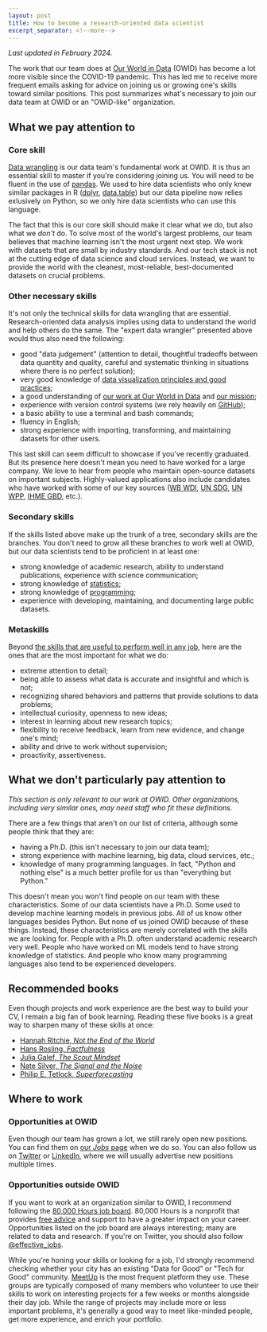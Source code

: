 ```yaml
---
layout: post
title: How to become a research-oriented data scientist
excerpt_separator: <!--more-->
---
```


_Last updated in February 2024._

The work that our team does at [Our World in Data](https://ourworldindata.org/about) (OWID) has become a lot more visible since the COVID-19 pandemic. This has led me to receive more frequent emails asking for advice on joining us or growing one's skills toward similar positions. This post summarizes what's necessary to join our data team at OWID or an "OWID-like" organization.

<!--more-->

## What we pay attention to

### Core skill

[Data wrangling](https://en.wikipedia.org/wiki/Data_wrangling) is our data team's fundamental work at OWID. It is thus an essential skill to master if you're considering joining us. You will need to be fluent in the use of [pandas](https://www.datacamp.com/courses/data-manipulation-with-pandas). We used to hire data scientists who only knew similar packages in R ([dplyr](https://www.datacamp.com/courses/data-manipulation-with-dplyr), [data.table](https://www.datacamp.com/courses/data-manipulation-with-datatable-in-r)) but our data pipeline now relies exlusively on Python, so we only hire data scientists who can use this language.

The fact that this is our core skill should make it clear what we do, but also what we _don't_ do. To solve most of the world's largest problems, our team believes that machine learning isn't the most urgent next step. We work with datasets that are small by industry standards. And our tech stack is not at the cutting edge of data science and cloud services. Instead, we want to provide the world with the cleanest, most-reliable, best-documented datasets on crucial problems.

### Other necessary skills

It's not only the technical skills for data wrangling that are essential. Research-oriented data analysis implies using data to understand the world and help others do the same. The "expert data wrangler" presented above would thus also need the following:

- good "data judgement" (attention to detail, thoughtful tradeoffs between data quantity and quality, careful and systematic thinking in situations where there is no perfect solution);
- very good knowledge of [data visualization principles and good practices](https://journalismcourses.org/course/datavizforstorytelling/);
- a good understanding of [our work at Our World in Data](https://ourworldindata.org/latest) and [our mission](https://ourworldindata.org/problems-and-progress);
- experience with version control systems (we rely heavily on [GitHub](https://github.com/owid));
- a basic ability to use a terminal and bash commands;
- fluency in English;
- strong experience with importing, transforming, and maintaining datasets for other users.

This last skill can seem difficult to showcase if you've recently graduated. But its presence here doesn't mean you need to have worked for a large company. We love to hear from people who maintain open-source datasets on important subjects. Highly-valued applications also include candidates who have worked with some of our key sources ([WB WDI](https://datatopics.worldbank.org/world-development-indicators/), [UN SDG](https://unstats.un.org/sdgs), [UN WPP](https://population.un.org/wpp/), [IHME GBD](http://www.healthdata.org/gbd/), etc.).

### Secondary skills

If the skills listed above make up the trunk of a tree, secondary skills are the branches. You don't need to grow all these branches to work well at OWID, but our data scientists tend to be proficient in at least one:

- strong knowledge of academic research, ability to understand publications, experience with science communication;
- strong knowledge of [statistics](https://www.coursera.org/specializations/advanced-statistics-data-science);
- strong knowledge of [programming](https://fivebooks.com/best-books/programming-computer-science-ana-bell/);
- experience with developing, maintaining, and documenting large public datasets.

### Metaskills

Beyond [the skills that are useful to perform well in any job](https://80000hours.org/career-guide/how-to-be-successful/), here are the ones that are the most important for what we do:

- extreme attention to detail;
- being able to assess what data is accurate and insightful and which is not;
- recognizing shared behaviors and patterns that provide solutions to data problems;
- intellectual curiosity, openness to new ideas;
- interest in learning about new research topics;
- flexibility to receive feedback, learn from new evidence, and change one's mind;
- ability and drive to work without supervision;
- proactivity, assertiveness.

## What we don't particularly pay attention to

_This section is only relevant to our work at OWID. Other organizations, including very similar ones, may need staff who fit these definitions._

There are a few things that aren't on our list of criteria, although some people think that they are:

- having a Ph.D. (this isn't necessary to join our data team);
- strong experience with machine learning, big data, cloud services, etc.;
- knowledge of many programming languages. In fact, "Python and nothing else" is a much better profile for us than "everything but Python."

This doesn't mean you won't find people on our team with these characteristics. Some of our data scientists have a Ph.D. Some used to develop machine learning models in previous jobs. All of us know other languages besides Python. But none of us joined OWID because of these things. Instead, these characteristics are merely correlated with the skills we are looking for. People with a Ph.D. often understand academic research very well. People who have worked on ML models tend to have strong knowledge of statistics. And people who know many programming languages also tend to be experienced developers.

## Recommended books

Even though projects and work experience are the best way to build your CV, I remain a big fan of book learning. Reading these five books is a great way to sharpen many of these skills at once:

- [Hannah Ritchie, _Not the End of the World_](https://www.goodreads.com/book/show/145624737-not-the-end-of-the-world)
- [Hans Rosling, _Factfulness_](https://www.goodreads.com/book/show/34890015-factfulness?ref=nav_sb_ss_1_11)
- [Julia Galef, _The Scout Mindset_](https://www.goodreads.com/en/book/show/42041926)
- [Nate Silver, _The Signal and the Noise_](https://www.goodreads.com/book/show/13588394-the-signal-and-the-noise?ref=nav_sb_ss_1_11)
- [Philip E. Tetlock, _Superforecasting_](https://www.goodreads.com/book/show/23995360-superforecasting?ref=nav_sb_ss_1_16)

## Where to work

### Opportunities at OWID

Even though our team has grown a lot, we still rarely open new positions. You can find them on [our _Jobs_ page](https://ourworldindata.org/jobs) when we do so. You can also follow us on [Twitter](https://twitter.com/) or [LinkedIn](https://www.linkedin.com/in/edouardmathieu/), where we will usually advertise new positions multiple times.

### Opportunities outside OWID

If you want to work at an organization similar to OWID, I recommend following the [80,000 Hours job board](https://jobs.80000hours.org/?query=data). 80,000 Hours is a nonprofit that provides [free advice](https://80000hours.org/make-a-difference-with-your-career/) and support to have a greater impact on your career. Opportunities listed on the job board are always interesting; many are related to data and research. If you're on Twitter, you should also follow [@effective_jobs](https://twitter.com/effective_jobs).

While you're honing your skills or looking for a job, I'd strongly recommend checking whether your city has an existing "Data for Good" or "Tech for Good" community. [MeetUp](https://www.meetup.com/find/?keywords=data%20for%20good&source=GROUPS) is the most frequent platform they use. These groups are typically composed of many members who volunteer to use their skills to work on interesting projects for a few weeks or months alongside their day job. While the range of projects may include more or less important problems, it's generally a good way to meet like-minded people, get more experience, and enrich your portfolio.
